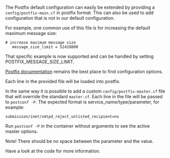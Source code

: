 The Postfix default configuration can easily be extended by providing a `config/postfix-main.cf` in postfix format.
This can also be used to add configuration that is not in our default configuration.

For example, one common use of this file is for increasing the default maximum message size:
```
# increase maximum message size
   message_size_limit = 52428800
```

That specific example is now supported and can be handled by setting POSTFIX_MESSAGE_SIZE_LIMIT.

[Postfix documentation](http://www.postfix.org/documentation.html) remains the best place to find configuration options.

Each line in the provided file will be loaded into postfix.

In the same way it is possible to add a custom `config/postfix-master.cf` file that will override the standard `master.cf`. Each line in the file will be passed to `postconf -P`. The expected format is service_name/type/parameter, for example:
```
submission/inet/smtpd_reject_unlisted_recipient=no
```
Run `postconf -P` in the container without arguments to see the active master options.

Note! There should be no space between the parameter and the value.

Have a look at the code for more information.